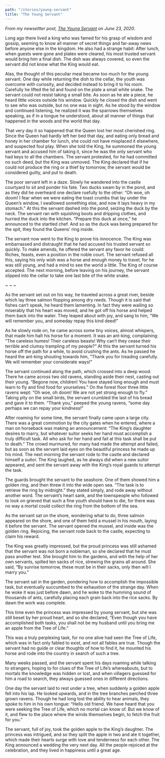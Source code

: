 ```yaml
---
path: "/stories/young-servant"
title: "The Young Servant"
---
```


*From my newseltter post, [The Young Servant](https://simonsarris.substack.com/p/the-young-servant) on June 23, 2020.*

Long ago there lived a king who was famed for his grasp of wisdom and gossip, seeming to know all manner of secret things and far-away news before anyone else in the kingdom. He also had a strange habit: After lunch, when guests were gone and plates were cleared, his most trusted servant would bring him a final dish. The dish was always covered, so even the servant did not know what the King would eat.

Alas, the thought of this peculiar meal became too much for the young servant. One day while returning the dish to the cellar, the youth was overcome with curiosity, and decided instead to bring it to his room. Carefully he lifted the lid and found on the plate a small white snake. The servant could not resist taking a small bite. As soon as he ate a piece, he heard little voices outside his window. Quickly he closed the dish and went to see who was outside, but no one was in sight. As he stood by the window and continued listening, he realized it was the sparrows themselves speaking, as if in a tongue he understood, about all manner of things that happened in the woods and the world that day.

That very day it so happened that the Queen lost her most cherished ring. Since the Queen had hardly left her bed that day, and eating only bread and honey in her chamber for lunch, she could not have misplaced it elsewhere, and suspected foul play. When she told the King, he summoned the young servant and accused him of taking it, since he was the only servant who had keys to all the chambers. The servant protested, for he had committed no such deed, but the King was unmoved. The King declared that if he could not produce the ring or a thief by tomorrow, the servant would be considered guilty, and put to death.

The poor servant left in a daze. Slowly he wandered into the castle courtyard to sit and ponder his fate. Two ducks swam by in the pond, and as they did he overheard one declare ruefully to the other: “Oh woe, oh doom! I fear when we were eating the toast crumbs that lay under the Queen’s window, I swallowed something else, and now it lays heavy in my stomach.” At this the servant dashed into the pond, seizing the duck by the neck. The servant ran with squishing boots and dripping clothes, and hurried the duck into the kitchen. “Prepare this duck at once,” he announced to the startled chef. And so as the duck was being prepared for the spit, they found the Queens’ ring inside.

The servant now went to the King to prove his innocence. The King was embarrassed and distraught that he had accused his trusted servant so quickly. To make amends, he offered the servant any favor he could: Riches, feasts, even a position in the noble court. The servant refused all this, saying his only wish was a horse and enough money to travel, for he was still young, and had a mind to see the world a little. The King of course accepted. The next morning, before leaving on his journey, the servant slipped into the cellar to take one last bite of the white snake.

~ ~ ~

As the servant set out on his way, he traveled across a great river, beside which lay three salmon flopping among dry reeds. Though it is said that fishes can’t speak, he heard them lamenting. In fact they were wailing so miserably that his heart was moved, and he got off his horse and helped them back into the water. They leaped about with joy, and sang to him, “We will remember you, and someday repay this kind deed!”

As he slowly rode on, he came across some tiny voices, almost whispers, that made him halt his horse for a moment. It was an ant-king, complaining: “The careless humes! Their careless beasts! Why can’t they cease their terrible and clumsy trampling of my people?” At this the servant turned his horse off the path for a while, to avoid crushing the ants. As he passed he heard the ant-king shouting towards him, “Thank you for treading carefully. We will remember your considerate ways!”

The servant continued along the path, which crossed into a deep wood. There he came across two old ravens, standing aside their nest, casting out their young. “Begone now, children! You have stayed long enough and must learn to fly and find food for yourselves.” On the forest floor three little ravens wept: “Oh woe, oh doom! We are not yet strong enough to fly.” Taking pity on the small birds, the servant crumbled the last of his bread and gave it to them. “Thank you,” peeped the young ravens, “some day perhaps we can repay your kindness!”

After roaming for some time, the servant finally came upon a large city. There was a great commotion by the city gates when he entered, where a man on horseback was making an announcement: “The King’s daughter desires to marry, but whatever suitor seeks her hand must accomplish a truly difficult task. All who ask for her hand and fail at this task shall be put to death.” The crowd murmured, for many had made the attempt and failed, but as soon as the servant laid eyes on the beautiful princess he made up his mind. The next morning the servant rode to the castle and declared himself a suitor. The King laughed, as he always did when a new suitor appeared, and sent the servant away with the King’s royal guards to attempt the task.

The guards brought the servant to the seashore. One of them showed him a golden ring, and then threw it into the wide open sea. “The task is to retrieve the ring by midnight.” they stated simply, and rode away without another word. The servant’s heart sank, and the townspeople who followed to look on grieved that such a fine youth should have to die, for there was no way a mortal could collect the ring from the bottom of the sea.

As the servant sat on the shore, wondering what to do, three salmon appeared on the shore, and one of them held a mussel in his mouth, laying it before the servant. The servant opened the mussel, and inside was the golden ring. Rejoicing, the servant rode back to the castle, expecting to claim his reward.

The King was greatly impressed, but the proud princess was still ashamed that the servant was not born a nobleman, so she declared that he must pass another test. She brought him to the gardens, and with the help of her own servants, spilled ten sacks of rice, strewing the grains all around. She said, “By sunrise tomorrow, these must be in their sacks, only then will I marry you.”

The servant sat in the garden, pondering how to accomplish the impossible task, but eventually succumbed to the exhaustion of the strange day. When he woke it was just before dawn, and he woke to the humming sound of thousands of ants, carefully placing each grain back into the rice sacks. By dawn the work was complete.

This time even the princess was impressed by young servant, but she was still beset by her proud heart, and so she declared, “Even though you have accomplished both tasks, you shall not be my husband until you bring me an apple from the Tree of Life.”

This was a truly perplexing task, for no one alive had seen the Tree of Life, which was in fact only fabled to exist, and not all fables are true. Though the servant had no guide or clear thoughts of how to find it, he mounted his horse and rode into the country in search of such a tree.

Many weeks passed, and the servant spent his days roaming while talking to strangers, hoping to for clues of the Tree of Life’s whereabouts, but to mortals the knowledge was hidden or lost, and when villagers guessed for him a road to search, they always guessed ones in different directions.

One day the servant laid to rest under a tree, when suddenly a golden apple fell into his lap. He looked upwards, and in the tree branches perched three grown ravens. Though he had long lost the ability to hear animals, they spoke to him in his own tongue: “Hello old friend. We have heard that you were seeking the Tree of Life, which no mortal can know of. But we know of it, and flew to the place where the winds themselves begin, to fetch the fruit for you.”

The servant, full of joy, took the golden apple to the King’s daughter. The princess was intrigued, and so they split the apple in two and ate it together, which made their hearts surge with love and tenderness for each other. The King announced a wedding the very next day. All the people rejoiced at the celebration, and they lived in happiness until a great age.

